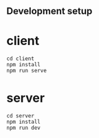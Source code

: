 ## Development setup

# client

```
cd client
npm install
npm run serve
```

# server
```
cd server
npm install
npm run dev
```

